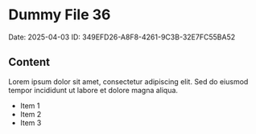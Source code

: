 # Dummy File 36

Date: 2025-04-03
ID: 349EFD26-A8F8-4261-9C3B-32E7FC55BA52

## Content

Lorem ipsum dolor sit amet, consectetur adipiscing elit.
Sed do eiusmod tempor incididunt ut labore et dolore magna aliqua.

* Item 1
* Item 2
* Item 3

